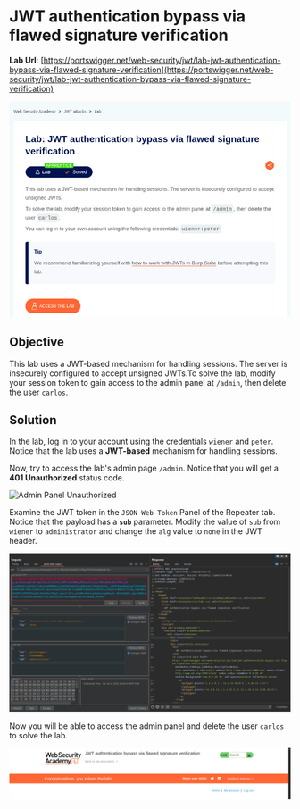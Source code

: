 # JWT authentication bypass via flawed signature verification

**Lab Url**: [https://portswigger.net/web-security/jwt/lab-jwt-authentication-bypass-via-flawed-signature-verification](https://portswigger.net/web-security/jwt/lab-jwt-authentication-bypass-via-flawed-signature-verification)

![Lab Description](img/lab-description.png)

## Objective

This lab uses a JWT-based mechanism for handling sessions. The server is insecurely configured to accept unsigned JWTs.To solve the lab, modify your session token to gain access to the admin panel at `/admin`, then delete the user `carlos`.

## Solution

In the lab, log in to your account using the credentials `wiener` and `peter`. Notice that the lab uses a **JWT-based** mechanism for handling sessions.

Now, try to access the lab's admin page `/admin`. Notice that you will get a **401 Unauthorized** status code.

![Admin Panel Unauthorized](img/admin-unauthorized.png)

Examine the JWT token in the `JSON Web Token` Panel of the Repeater tab. Notice that the payload has a **`sub`** parameter. Modify the value of `sub` from `wiener` to `administrator` and change the `alg` value to `none` in the JWT header.

![Modify JWT](img/modified-jwt.png)

Now you will be able to access the admin panel and delete the user `carlos` to solve the lab.

![Lab Solved](img/lab-solved.png)

